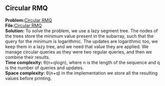 ## Circular RMQ
**Problem:**[Circular RMQ](https://codeforces.com/problemset/problem/52/C) \
**File:**[Circular RMQ](https://github.com/eleonoradgr/CompetitiveProgramming/blob/master/Lecture12/crmq.cpp) \
**Solution:**  To solve the problem, we use a lazy segment tree. The nodes of the trees store the minimum value present in the subarray, such that the query for the minimum is logarithmic. 
The updates are logarithmic too, we keep them in a lazy tree, and we need that value they are applied. 
We manage circular queries as they were two regular queries, and then we combine their results.\
**Time complexity:** &theta;(n+qlogn), where n is the length of the sequence and q is the number of queries and updates.\
**Space complexity:** &theta;(n+q) in the implementation we store all the resulting values before printing.
